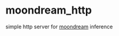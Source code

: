 # moondream_http
simple http server for [moondream](https://github.com/vikhyat/moondream) inference 
